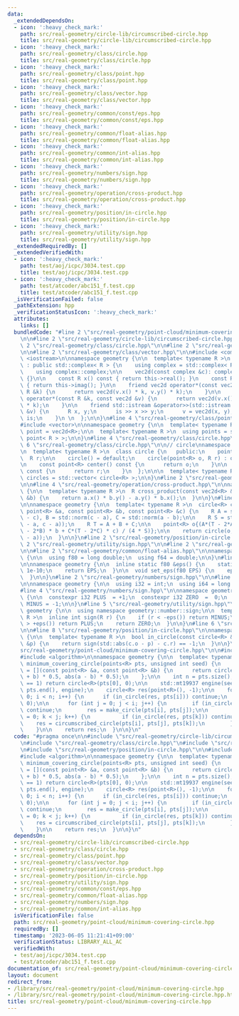 ```yaml
---
data:
  _extendedDependsOn:
  - icon: ':heavy_check_mark:'
    path: src/real-geometry/circle-lib/circumscribed-circle.hpp
    title: src/real-geometry/circle-lib/circumscribed-circle.hpp
  - icon: ':heavy_check_mark:'
    path: src/real-geometry/class/circle.hpp
    title: src/real-geometry/class/circle.hpp
  - icon: ':heavy_check_mark:'
    path: src/real-geometry/class/point.hpp
    title: src/real-geometry/class/point.hpp
  - icon: ':heavy_check_mark:'
    path: src/real-geometry/class/vector.hpp
    title: src/real-geometry/class/vector.hpp
  - icon: ':heavy_check_mark:'
    path: src/real-geometry/common/const/eps.hpp
    title: src/real-geometry/common/const/eps.hpp
  - icon: ':heavy_check_mark:'
    path: src/real-geometry/common/float-alias.hpp
    title: src/real-geometry/common/float-alias.hpp
  - icon: ':heavy_check_mark:'
    path: src/real-geometry/common/int-alias.hpp
    title: src/real-geometry/common/int-alias.hpp
  - icon: ':heavy_check_mark:'
    path: src/real-geometry/numbers/sign.hpp
    title: src/real-geometry/numbers/sign.hpp
  - icon: ':heavy_check_mark:'
    path: src/real-geometry/operation/cross-product.hpp
    title: src/real-geometry/operation/cross-product.hpp
  - icon: ':heavy_check_mark:'
    path: src/real-geometry/position/in-circle.hpp
    title: src/real-geometry/position/in-circle.hpp
  - icon: ':heavy_check_mark:'
    path: src/real-geometry/utility/sign.hpp
    title: src/real-geometry/utility/sign.hpp
  _extendedRequiredBy: []
  _extendedVerifiedWith:
  - icon: ':heavy_check_mark:'
    path: test/aoj/icpc/3034.test.cpp
    title: test/aoj/icpc/3034.test.cpp
  - icon: ':heavy_check_mark:'
    path: test/atcoder/abc151_f.test.cpp
    title: test/atcoder/abc151_f.test.cpp
  _isVerificationFailed: false
  _pathExtension: hpp
  _verificationStatusIcon: ':heavy_check_mark:'
  attributes:
    links: []
  bundledCode: "#line 2 \"src/real-geometry/point-cloud/minimum-covering-circle.hpp\"\
    \n\n#line 2 \"src/real-geometry/circle-lib/circumscribed-circle.hpp\"\n\n#line\
    \ 2 \"src/real-geometry/class/circle.hpp\"\n\n#line 2 \"src/real-geometry/class/point.hpp\"\
    \n\n#line 2 \"src/real-geometry/class/vector.hpp\"\n\n#include <complex>\n#include\
    \ <iostream>\n\nnamespace geometry {\n\n  template< typename R >\n  class vec2d\
    \ : public std::complex< R > {\n    using complex = std::complex< R >;\n\n   public:\n\
    \    using complex::complex;\n\n    vec2d(const complex &c): complex::complex(c)\
    \ {}\n\n    const R x() const { return this->real(); }\n    const R y() const\
    \ { return this->imag(); }\n\n    friend vec2d operator*(const vec2d &v, const\
    \ R &k) {\n      return vec2d(v.x() * k, v.y() * k);\n    }\n\n    friend vec2d\
    \ operator*(const R &k, const vec2d &v) {\n      return vec2d(v.x() * k, v.y()\
    \ * k);\n    }\n\n    friend std::istream &operator>>(std::istream &is, vec2d\
    \ &v) {\n      R x, y;\n      is >> x >> y;\n      v = vec2d(x, y);\n      return\
    \ is;\n    }\n \n  };\n\n}\n#line 4 \"src/real-geometry/class/point.hpp\"\n\n\
    #include <vector>\n\nnamespace geometry {\n\n  template< typename R >\n  using\
    \ point = vec2d<R>;\n\n  template< typename R >\n  using points = std::vector<\
    \ point< R > >;\n\n}\n#line 4 \"src/real-geometry/class/circle.hpp\"\n\n#line\
    \ 6 \"src/real-geometry/class/circle.hpp\"\n\n// circle\nnamespace geometry {\n\
    \n  template< typename R >\n  class circle {\n   public:\n    point<R> o;\n  \
    \  R r;\n\n    circle() = default;\n    circle(point<R> o, R r) : o(o), r(r) {}\n\
    \n    const point<R> center() const {\n      return o;\n    }\n\n    const R radius()\
    \ const {\n      return r;\n    }\n  };\n\n\n  template< typename R >\n  using\
    \ circles = std::vector< circle<R> >;\n\n}\n#line 2 \"src/real-geometry/operation/cross-product.hpp\"\
    \n\n#line 4 \"src/real-geometry/operation/cross-product.hpp\"\n\nnamespace geometry\
    \ {\n\n  template< typename R >\n  R cross_product(const vec2d<R> &a, const vec2d<R>\
    \ &b) {\n    return a.x() * b.y() - a.y() * b.x();\n  }\n\n}\n#line 6 \"src/real-geometry/circle-lib/circumscribed-circle.hpp\"\
    \n\nnamespace geometry {\n\n  template< typename R >\n  circle<R> circumscribed_circle(const\
    \ point<R> &a, const point<R> &b, const point<R> &c) {\n    R A = std::norm(b\
    \ - c), B = std::norm(c - a), C = std::norm(a - b);\n\n    R S = std::norm(cross_product<R>(b\
    \ - a, c - a));\n    R T = A + B + C;\n\n    point<R> o{(A*(T - 2*A) * a + B*(T\
    \ - 2*B) * b + C*(T - 2*C) * c) / (4 * S)};\n\n    return circle(o, std::abs(o\
    \ - a));\n  }\n\n}\n#line 2 \"src/real-geometry/position/in-circle.hpp\"\n\n#line\
    \ 2 \"src/real-geometry/utility/sign.hpp\"\n\n#line 2 \"src/real-geometry/common/const/eps.hpp\"\
    \n\n#line 2 \"src/real-geometry/common/float-alias.hpp\"\n\nnamespace geometry\
    \ {\n\n  using f80 = long double;\n  using f64 = double;\n\n}\n#line 4 \"src/real-geometry/common/const/eps.hpp\"\
    \n\nnamespace geometry {\n\n  inline static f80 &eps() {\n    static f80 EPS =\
    \ 1e-10;\n    return EPS;\n  }\n\n  void set_eps(f80 EPS) {\n    eps() = EPS;\n\
    \  }\n\n}\n#line 2 \"src/real-geometry/numbers/sign.hpp\"\n\n#line 2 \"src/real-geometry/common/int-alias.hpp\"\
    \n\nnamespace geometry {\n\n  using i32 = int;\n  using i64 = long long;\n\n}\n\
    #line 4 \"src/real-geometry/numbers/sign.hpp\"\n\nnamespace geometry::number::sign\
    \ {\n\n  constexpr i32 PLUS  = +1;\n  constexpr i32 ZERO  =  0;\n  constexpr i32\
    \ MINUS = -1;\n\n}\n#line 5 \"src/real-geometry/utility/sign.hpp\"\n\nnamespace\
    \ geometry {\n\n  using namespace geometry::number::sign;\n\n  template< typename\
    \ R >\n  inline int sign(R r) {\n    if (r < -eps()) return MINUS;\n    if (r\
    \ > +eps()) return PLUS;\n    return ZERO;\n  }\n\n}\n#line 6 \"src/real-geometry/position/in-circle.hpp\"\
    \n\n#line 8 \"src/real-geometry/position/in-circle.hpp\"\n\nnamespace geometry\
    \ {\n\n  template< typename R >\n  bool in_circle(const circle<R> &c, const point<R>\
    \ &p) {\n    return sign(std::abs(c.o - p) - c.r) == -1;\n  }\n\n}\n#line 7 \"\
    src/real-geometry/point-cloud/minimum-covering-circle.hpp\"\n\n#include <random>\n\
    #include <algorithm>\n\nnamespace geometry {\n\n  template< typename R >\n  circle<R>\
    \ minimum_covering_circle(points<R> pts, unsigned int seed) {\n    auto make_circle\
    \ = [](const point<R> &a, const point<R> &b) {\n      return circle<R>(point<R>(a\
    \ + b) * 0.5, abs(a - b) * 0.5);\n    };\n\n    int n = pts.size();\n    if (n\
    \ == 1) return circle<R>(pts[0], 0);\n\n    std::mt19937 engine(seed);\n    std::shuffle(pts.begin(),\
    \ pts.end(), engine);\n    circle<R> res(point<R>(), -1);\n\n    for (int i =\
    \ 0; i < n; i++) {\n      if (in_circle(res, pts[i])) continue;\n      res = circle<R>(pts[i],\
    \ 0);\n\n      for (int j = 0; j < i; j++) {\n        if (in_circle(res, pts[j]))\
    \ continue;\n        res = make_circle(pts[i], pts[j]);\n\n        for (int k\
    \ = 0; k < j; k++) {\n          if (in_circle(res, pts[k])) continue;\n      \
    \    res = circumscribed_circle(pts[i], pts[j], pts[k]);\n        }\n      }\n\
    \    }\n\n    return res;\n  }\n\n}\n"
  code: "#pragma once\n\n#include \"src/real-geometry/circle-lib/circumscribed-circle.hpp\"\
    \n#include \"src/real-geometry/class/circle.hpp\"\n#include \"src/real-geometry/class/point.hpp\"\
    \n#include \"src/real-geometry/position/in-circle.hpp\"\n\n#include <random>\n\
    #include <algorithm>\n\nnamespace geometry {\n\n  template< typename R >\n  circle<R>\
    \ minimum_covering_circle(points<R> pts, unsigned int seed) {\n    auto make_circle\
    \ = [](const point<R> &a, const point<R> &b) {\n      return circle<R>(point<R>(a\
    \ + b) * 0.5, abs(a - b) * 0.5);\n    };\n\n    int n = pts.size();\n    if (n\
    \ == 1) return circle<R>(pts[0], 0);\n\n    std::mt19937 engine(seed);\n    std::shuffle(pts.begin(),\
    \ pts.end(), engine);\n    circle<R> res(point<R>(), -1);\n\n    for (int i =\
    \ 0; i < n; i++) {\n      if (in_circle(res, pts[i])) continue;\n      res = circle<R>(pts[i],\
    \ 0);\n\n      for (int j = 0; j < i; j++) {\n        if (in_circle(res, pts[j]))\
    \ continue;\n        res = make_circle(pts[i], pts[j]);\n\n        for (int k\
    \ = 0; k < j; k++) {\n          if (in_circle(res, pts[k])) continue;\n      \
    \    res = circumscribed_circle(pts[i], pts[j], pts[k]);\n        }\n      }\n\
    \    }\n\n    return res;\n  }\n\n}\n"
  dependsOn:
  - src/real-geometry/circle-lib/circumscribed-circle.hpp
  - src/real-geometry/class/circle.hpp
  - src/real-geometry/class/point.hpp
  - src/real-geometry/class/vector.hpp
  - src/real-geometry/operation/cross-product.hpp
  - src/real-geometry/position/in-circle.hpp
  - src/real-geometry/utility/sign.hpp
  - src/real-geometry/common/const/eps.hpp
  - src/real-geometry/common/float-alias.hpp
  - src/real-geometry/numbers/sign.hpp
  - src/real-geometry/common/int-alias.hpp
  isVerificationFile: false
  path: src/real-geometry/point-cloud/minimum-covering-circle.hpp
  requiredBy: []
  timestamp: '2023-06-05 11:21:41+09:00'
  verificationStatus: LIBRARY_ALL_AC
  verifiedWith:
  - test/aoj/icpc/3034.test.cpp
  - test/atcoder/abc151_f.test.cpp
documentation_of: src/real-geometry/point-cloud/minimum-covering-circle.hpp
layout: document
redirect_from:
- /library/src/real-geometry/point-cloud/minimum-covering-circle.hpp
- /library/src/real-geometry/point-cloud/minimum-covering-circle.hpp.html
title: src/real-geometry/point-cloud/minimum-covering-circle.hpp
---
```

